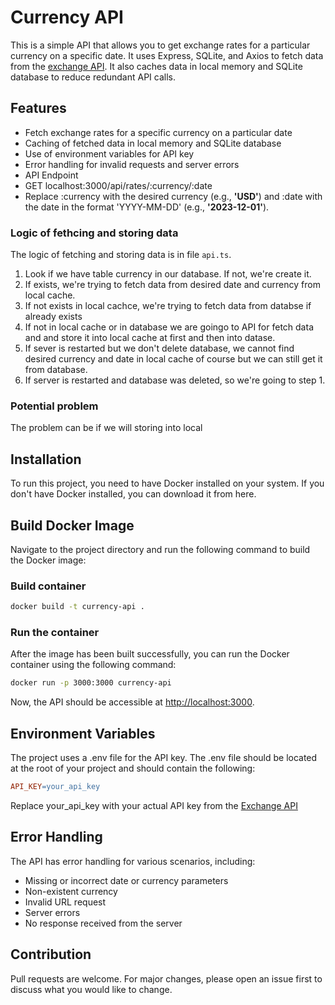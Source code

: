 # Currency API

This is a simple API that allows you to get exchange rates for a particular currency on a specific date. It uses Express, SQLite, and Axios to fetch data from the [exchange API][1]. It also caches data in local memory and SQLite database to reduce redundant API calls.

## Features

- Fetch exchange rates for a specific currency on a particular date
- Caching of fetched data in local memory and SQLite database
- Use of environment variables for API key
- Error handling for invalid requests and server errors
- API Endpoint
- GET localhost:3000/api/rates/:currency/:date
- Replace :currency with the desired currency (e.g., **'USD'**) and :date with the date in the format 'YYYY-MM-DD' (e.g., **'2023-12-01'**).

### Logic of fethcing and storing data

The logic of fetching and storing data is in file `api.ts`.

1. Look if we have table currency in our database. If not, we're create it.
2. If exists, we're trying to fetch data from desired date and currency from local cache.
3. If not exists in local cachce, we're trying to fetch data from databse if already exists
4. If not in local cache or in database we are goingo to API for fetch
   data and and store it into local cache at first and then into datase.
5. If sever is restarted but we don't delete database, we cannot find
   desired currency and date in local cache of course but we can still get
   it from database.
6. If server is restarted and database was deleted, so we're going to
   step 1.

### Potential problem
The problem can be if we will storing into local 

## Installation

To run this project, you need to have Docker installed on your system. If you don't have Docker installed, you can download it from here.

## Build Docker Image

Navigate to the project directory and run the following command to build the Docker image:

### Build container

```bash
docker build -t currency-api .
```

### Run the container

After the image has been built successfully, you can run the Docker container using the following command:

```bash
docker run -p 3000:3000 currency-api
```

Now, the API should be accessible at [http://localhost:3000][2].

## Environment Variables

The project uses a .env file for the API key. The .env file should be located at the root of your project and should contain the following:

```makefile
API_KEY=your_api_key
```

Replace your_api_key with your actual API key from the [Exchange API][1]

## Error Handling

The API has error handling for various scenarios, including:

- Missing or incorrect date or currency parameters
- Non-existent currency
- Invalid URL request
- Server errors
- No response received from the server

## Contribution

Pull requests are welcome. For major changes, please open an issue first to discuss what you would like to change.

[1]: https://www.exchangerate-api.com/
[2]: http://localhost:3000
